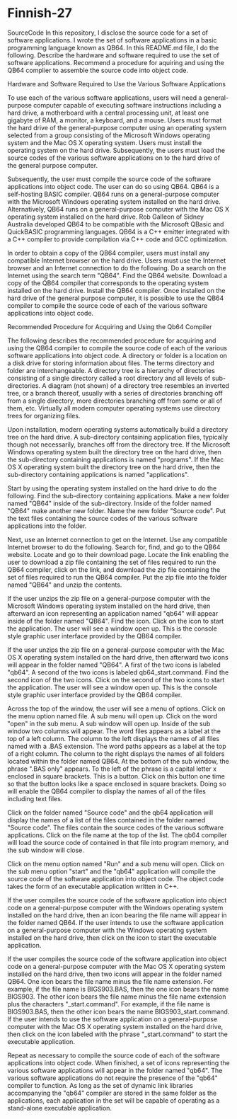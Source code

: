 # Finnish-27
SourceCode
In this repository, I disclose the source code for a set of software applications. I wrote the set of software applications in a basic programming language known as QB64. In this README.md file, I do the following. Describe the hardware and software required to use the set of software applications. Recommend a procedure for aquiring and using the QB64 complier to assemble the source code into object code.

Hardware and Software Required to Use the Various Software Applications

To use each of the various software applications, users will need a general-purpose computer capable of executing software instructions including a hard drive, a motherboard with a central processing unit, at least one gigabyte of RAM, a monitor, a keyboard, and a mouse. Users must format the hard drive of the general-purpose computer using an operating system selected from a group consisting of the Microsoft Windows operating system and the Mac OS X operating system. Users must install the operating system on the hard drive. Subsequently, the users must load the source codes of the various software applications on to the hard drive of the general purpose computer.

Subsequently, the user must compile the source code of the software applications into object code. The user can do so using QB64. QB64 is a self-hosting BASIC compiler. QB64 runs on a general-purpose computer with the Microsoft Windows operating system installed on the hard drive. Alternatively, QB64 runs on a general-purpose computer with the Mac OS X operating system installed on the hard drive. Rob Galleon of Sidney Australia developed QB64 to be compatible with the Microsoft QBasic and QuickBASIC programming languages. QB64 is a C++ emitter integrated with a C++ compiler to provide compilation via C++ code and GCC optimization.

In order to obtain a copy of the QB64 compiler, users must install any compatible Internet browser on the hard drive. Users must use the Internet browser and an Internet connection to do the following. Do a search on the Internet using the search term "QB64". Find the QB64 website. Download a copy of the QB64 compiler that corresponds to the operating system installed on the hard drive. Install the QB64 compiler. Once installed on the hard drive of the general purpose computer, it is possible to use the QB64 compiler to compile the source code of each of the various software applications into object code.

Recommended Procedure for Acquiring and Using the Qb64 Compiler

The following describes the recommended procedure for acquiring and using the QB64 compiler to compile the source code of each of the various software applications into object code. A directory or folder is a location on a disk drive for storing information about files. The terms directory and folder are interchangeable. A directory tree is a hierarchy of directories consisting of a single directory called a root directory and all levels of sub-directories. A diagram (not shown) of a directory tree resembles an inverted tree, or a branch thereof, usually with a series of directories branching off from a single directory, more directories branching off from some or all of them, etc. Virtually all modern computer operating systems use directory trees for organizing files.

Upon installation, modern operating systems automatically build a directory tree on the hard drive. A sub-directory containing application files, typically though not necessarily, branches off from the directory tree. If the Microsoft Windows operating system built the directory tree on the hard drive, then the sub-directory containing applications is named "programs". If the Mac OS X operating system built the directory tree on the hard drive, then the sub-directory containing applications is named "applications".

Start by using the operating system installed on the hard drive to do the following. Find the sub-directory containing applications. Make a new folder named "QB64" inside of the sub-directory. Inside of the folder named "QB64" make another new folder. Name the new folder "Source code". Put the text files containing the source codes of the various software applications into the folder.

Next, use an Internet connection to get on the Internet. Use any compatible Internet browser to do the following. Search for, find, and go to the QB64 website. Locate and go to their download page. Locate the link enabling the user to download a zip file containing the set of files required to run the QB64 compiler, click on the link, and download the zip file containing the set of files required to run the QB64 compiler. Put the zip file into the folder named "QB64" and unzip the contents.

If the user unzips the zip file on a general-purpose computer with the Microsoft Windows operating system installed on the hard drive, then afterward an icon representing an application named "qb64" will appear inside of the folder named "QB64". Find the icon. Click on the icon to start the application. The user will see a window open up. This is the console style graphic user interface provided by the QB64 compiler.

If the user unzips the zip file on a general-purpose computer with the Mac OS X operating system installed on the hard drive, then afterward two icons will appear in the folder named "QB64". A first of the two icons is labeled "qb64". A second of the two icons is labeled qb64_start.command. Find the second icon of the two icons. Click on the second of the two icons to start the application. The user will see a window open up. This is the console style graphic user interface provided by the QB64 compiler.

Across the top of the window, the user will see a menu of options. Click on the menu option named file. A sub menu will open up. Click on the word "open" in the sub menu. A sub window will open up. Inside of the sub window two columns will appear. The word files appears as a label at the top of a left column. The column to the left displays the names of all files named with a .BAS extension. The word paths appears as a label at the top of a right column. The column to the right displays the names of all folders located within the folder named QB64. At the bottom of the sub window, the phrase ".BAS only" appears. To the left of the phrase is a capital letter x enclosed in square brackets. This is a button. Click on this button one time so that the button looks like a space enclosed in square brackets. Doing so will enable the QB64 compiler to display the names of all of the files including text files.

Click on the folder named "Source code" and the qb64 application will display the names of a list of the files contained in the folder named "Source code". The files contain the source codes of the various software applications. Click on the file name at the top of the list. The qb64 compiler will load the source code of contained in that file into program memory, and the sub window will close.

Click on the menu option named "Run" and a sub menu will open. Click on the sub menu option "start" and the "qb64" application will compile the source code of the software application into object code. The object code takes the form of an executable application written in C++.

If the user compiles the source code of the software application into object code on a general-purpose computer with the Windows operating system installed on the hard drive, then an icon bearing the file name will appear in the folder named QB64. If the user intends to use the software application on a general-purpose computer with the Windows operating system installed on the hard drive, then click on the icon to start the executable application.

If the user compiles the source code of the software application into object code on a general-purpose computer with the Mac OS X operating system installed on the hard drive, then two icons will appear in the folder named QB64. One icon bears the file name minus the file name extension. For example, if the file name is BIGS903.BAS, then the one icon bears the name BIGS903. The other icon bears the file name minus the file name extension plus the characters "_start.command". For example, if the file name is BIGS903.BAS, then the other icon bears the name BIGS903_start.command. If the user intends to use the software application on a general-purpose computer with the Mac OS X operating system installed on the hard drive, then click on the icon labeled with the phrase "_start.command" to start the executable application.

Repeat as necessary to compile the source code of each of the software applications into object code. When finished, a set of icons representing the various software applications will appear in the folder named "qb64". The various software applications do not require the presence of the "qb64" compiler to function. As long as the set of dynamic link libraries accompanying the "qb64" compiler are stored in the same folder as the applications, each application in the set will be capable of operating as a stand-alone executable application.
